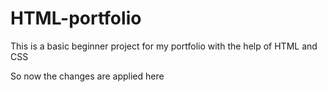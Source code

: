 # HTML-portfolio

This is a basic beginner project for my portfolio with the help of HTML and CSS

So now the changes are applied here